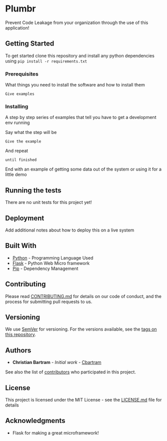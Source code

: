 # Plumbr

Prevent Code Leakage from your organization through the use of this application!

## Getting Started

To get started clone this repository and install any python dependencies using `pip install -r requirements.txt`

### Prerequisites

What things you need to install the software and how to install them

```
Give examples
```

### Installing

A step by step series of examples that tell you have to get a development env running

Say what the step will be

```
Give the example
```

And repeat

```
until finished
```

End with an example of getting some data out of the system or using it for a little demo

## Running the tests

There are no unit tests for this project yet!

## Deployment

Add additional notes about how to deploy this on a live system

## Built With

* [Python](https://www.python.org/) - Programming Language Used
* [Flask](flask.pocoo.org/) - Python Web Micro framework
* [Pip](https://pypi.org/project/pip/) - Dependency Management

## Contributing 

Please read [CONTRIBUTING.md](https://gist.github.com/PurpleBooth/b24679402957c63ec426) for details on our code of conduct, and the process for submitting pull requests to us.

## Versioning

We use [SemVer](http://semver.org/) for versioning. For the versions available, see the [tags on this repository](https://github.com/your/project/tags).

## Authors

* **Christian Bartram** - *Initial work* - [Cbartram](https://github.com/cbartram)

See also the list of [contributors](https://github.com/your/project/contributors) who participated in this project.

## License

This project is licensed under the MIT License - see the [LICENSE.md](LICENSE.md) file for details

## Acknowledgments

* Flask for making a great microframework!

